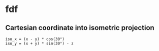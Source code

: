 # fdf

## Cartesian coordinate into isometric projection

```
iso_x = (x - y) * cos(30°)
iso_y = (x + y) * sin(30°) - z
```
